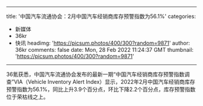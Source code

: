 
---
title: '中国汽车流通协会：2月中国汽车经销商库存预警指数为56.1%'
categories: 
 - 新媒体
 - 36kr
 - 快讯
headimg: 'https://picsum.photos/400/300?random=9871'
author: 36kr
comments: false
date: Mon, 28 Feb 2022 11:24:37 GMT
thumbnail: 'https://picsum.photos/400/300?random=9871'
---

<div>   
36氪获悉，中国汽车流通协会发布的最新一期“中国汽车经销商库存预警指数调查”VIA（Vehicle Inventory Alert Index）显示，2022年2月中国汽车经销商库存预警指数为56.1%，同比上升3.9个百分点，环比下降2.2个百分点，库存预警指数位于荣枯线之上。  
</div>
            